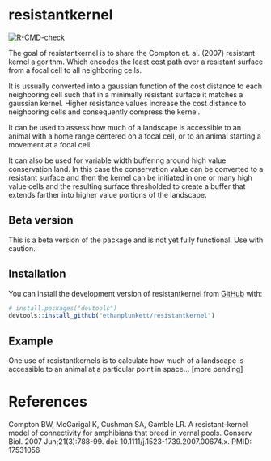 
# resistantkernel

<!-- badges: start -->
[![R-CMD-check](https://github.com/ethanplunkett/resistantkernel/actions/workflows/R-CMD-check.yaml/badge.svg)](https://github.com/ethanplunkett/resistantkernel/actions/workflows/R-CMD-check.yaml)
<!-- badges: end -->

The goal of resistantkernel is to share the Compton et. al. (2007) resistant
kernel algorithm. Which encodes the least cost path over a resistant surface
from a focal cell to all neighboring cells.  

It is ussually converted into a gaussian function of the cost distance
to each neighboring cell such that in a minimally resistant surface it 
matches a gaussian kernel. Higher resistance values increase the cost distance
to neighboring cells and consequently compress the kernel.

It can be used to assess how much of a landscape is accessible to an animal with 
a home range centered on a focal cell, or to an animal starting a movement
at a focal cell.  

It can also be used for variable width buffering around high value conservation
land.  In this case the conservation value can be converted to a resistant 
surface and then the kernel  can be initiated in one or many high value cells 
and the resulting surface thresholded to create a buffer that extends farther 
into higher value portions of the landscape.

## Beta version

This is a beta version of the package and is not yet fully functional. 
Use with caution.

## Installation

You can install the development version of resistantkernel from
[GitHub](https://github.com/) with:

``` r
# install.packages("devtools")
devtools::install_github("ethanplunkett/resistantkernel")
```

## Example

One use of resistantkernels is to calculate how much of a landscape is 
accessible to an animal at a particular point in space...   [more pending]


# References 

Compton BW, McGarigal K, Cushman SA, Gamble LR. A resistant-kernel model of 
connectivity for amphibians that breed in vernal pools. Conserv Biol. 
2007 Jun;21(3):788-99. doi: 10.1111/j.1523-1739.2007.00674.x. PMID: 17531056
